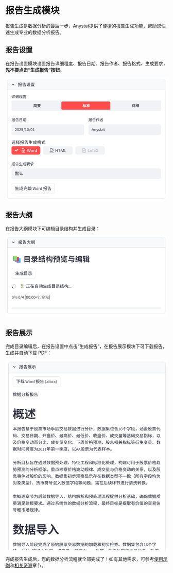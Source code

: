 # 报告生成模块

报告生成是数据分析的最后一步，Anystat提供了便捷的报告生成功能，帮助您快速生成专业的数据分析报告。

## 报告设置

在报告设置模块设置报告详细程度、报告日期、报告作者、报告格式、生成要求，**先不要点击“生成报告”按钮**。

![报告生成-报告设置](../../images/报告生成-报告设置.png)

## 报告大纲

在报告大纲模块下可编辑目录结构并生成目录：

![报告生成-报告大纲](../../images/报告生成-报告大纲.png)

## 报告展示

完成目录编辑后，在报告设置中点击“生成报告”，在报告展示模块下可下载报告，生成并自动下载 PDF：

![报告生成-报告展示](../../images/报告生成-报告展示.png)

完成报告生成后，您的数据分析流程就全部完成了！如有其他需求，可参考[使用示例](../examples.md)和[相关资源](../resources.md)章节。